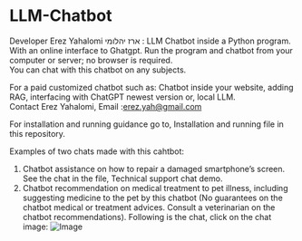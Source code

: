 # LLM-Chatbot 
Developer Erez Yahalomi ארז  יהלומי : LLM Chatbot inside a Python program. With an online interface to Ghatgpt.
Run the program and chatbot from your computer or server; no browser is required.   
You can chat with this chatbot on any subjects.  

For a paid customized chatbot such as: Chatbot inside  your website, adding RAG, interfacing with ChatGPT newest version or, local LLM.   
Contact Erez Yahalomi, Email :erez.yah@gmail.com  


For installation and running guidance go to, Installation and running file in this repository.  

Examples of two chats made with this cahtbot:
1. Chatbot assistance on how to repair a damaged smartphone’s screen. See the chat in the file, Technical support chat demo.
2. Chatbot recommendation on medical treatment to pet illness, including suggesting medicine to the pet by this chatbot
 (No guarantees on the chatbot medical or treatment advices. Consult a veterinarian on the chatbot recommendations). Following is the chat, click on the chat image:
![Image](https://github.com/user-attachments/assets/ed77d5a5-24dc-43f8-9866-c90f809055d9)
